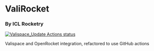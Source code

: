 # ValiRocket
### By ICL Rocketry
[![Valispace_Update Actions status](https://github.com/raihaan123/ValiRocket/workflows/Valispace_Update/badge.svg)](https://github.com/raihaan123/ValiRocket/actions)

Valispace and OpenRocket integration, refactored to use GitHub actions
